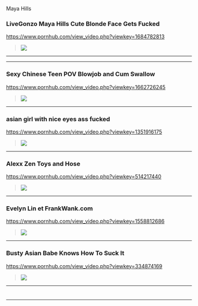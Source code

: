 Maya Hills
### LiveGonzo Maya Hills Cute Blonde Face Gets Fucked
https://www.pornhub.com/view_video.php?viewkey=1684782813
>![](https://ci.phncdn.com/videos/201305/24/12530131/original/(m=ecuKGgaaaa)(mh=cqtxlQrYxNl6iMdW)6.jpg)
---
---
### Sexy Chinese Teen POV Blowjob and Cum Swallow
https://www.pornhub.com/view_video.php?viewkey=1662726245
>![](https://ci.phncdn.com/videos/201306/28/14081121/original/(m=ecuKGgaaaa)(mh=uvY3rFHx49_3XtHw)10.jpg)
---
### asian girl with nice eyes ass fucked
https://www.pornhub.com/view_video.php?viewkey=1351916175
>![](https://ci.phncdn.com/videos/201504/07/47251362/original/(m=ecuKGgaaaa)(mh=bKuYfzTejZp1lXqP)15.jpg)
---
### Alexx Zen Toys and Hose
https://www.pornhub.com/view_video.php?viewkey=514217440
>![](https://ci.phncdn.com/videos/201503/21/46452421/original/(m=ecuKGgaaaa)(mh=qqs35Y3a6j9KkOlp)2.jpg)
---
### Evelyn Lin et FrankWank.com
https://www.pornhub.com/view_video.php?viewkey=1558812686
>![](https://di.phncdn.com/videos/201210/27/6730111/original/(m=ecuKGgaaaa)(mh=-ORuRXngPuW3JYkJ)3.jpg)
---
### Busty Asian Babe Knows How To Suck It
https://www.pornhub.com/view_video.php?viewkey=334874169
>![](https://ci.phncdn.com/videos/200904/06/235363/original/(m=ecuKGgaaaa)(mh=Y5jevutz29w9dIdL)12.jpg)
---
### 
>![]()
---
